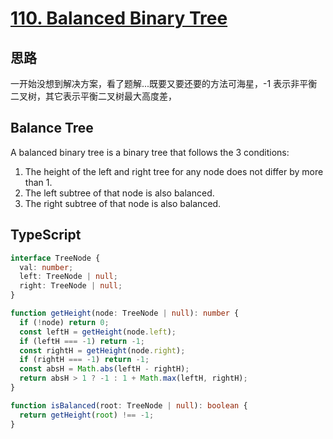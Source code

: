 # [110. Balanced Binary Tree](https://leetcode.cn/problems/balanced-binary-tree/description/)

## 思路

一开始没想到解决方案，看了题解...既要又要还要的方法可海星，-1 表示非平衡二叉树，其它表示平衡二叉树最大高度差，

## Balance Tree

A balanced binary tree is a binary tree that follows the 3 conditions:

1. The height of the left and right tree for any node does not differ by more than 1.
2. The left subtree of that node is also balanced.
3. The right subtree of that node is also balanced.

## TypeScript

```ts
interface TreeNode {
  val: number;
  left: TreeNode | null;
  right: TreeNode | null;
}

function getHeight(node: TreeNode | null): number {
  if (!node) return 0;
  const leftH = getHeight(node.left);
  if (leftH === -1) return -1;
  const rightH = getHeight(node.right);
  if (rightH === -1) return -1;
  const absH = Math.abs(leftH - rightH);
  return absH > 1 ? -1 : 1 + Math.max(leftH, rightH);
}

function isBalanced(root: TreeNode | null): boolean {
  return getHeight(root) !== -1;
}
```
